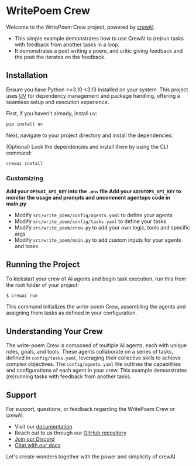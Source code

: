 # WritePoem Crew

Welcome to the WritePoem Crew project, powered by [crewAI](https://crewai.com). 
- This simple example demonstrates how to use CrewAI to (re)run tasks with feedback from another tasks in a loop.
- It demonstrates a poet writing a poem, and critic giving feedback and the poet the iterates on the feedback.

## Installation

Ensure you have Python >=3.10 <3.13 installed on your system. This project uses [UV](https://docs.astral.sh/uv/) for dependency management and package handling, offering a seamless setup and execution experience.

First, if you haven't already, install uv:

```bash
pip install uv
```

Next, navigate to your project directory and install the dependencies:

(Optional) Lock the dependencies and install them by using the CLI command:
```bash
crewai install
```
### Customizing

**Add your `OPENAI_API_KEY` into the `.env` file**
**Add your `AGENTOPS_API_KEY` to monitor the usage and prompts and uncomment agentops code in main.py**

- Modify `src/write_poem/config/agents.yaml` to define your agents
- Modify `src/write_poem/config/tasks.yaml` to define your tasks
- Modify `src/write_poem/crew.py` to add your own logic, tools and specific args
- Modify `src/write_poem/main.py` to add custom inputs for your agents and tasks

## Running the Project

To kickstart your crew of AI agents and begin task execution, run this from the root folder of your project:

```bash
$ crewai run
```

This command initializes the write-poem Crew, assembling the agents and assigning them tasks as defined in your configuration.

## Understanding Your Crew

The write-poem Crew is composed of multiple AI agents, each with unique roles, goals, and tools. These agents collaborate on a series of tasks, defined in `config/tasks.yaml`, leveraging their collective skills to achieve complex objectives. The `config/agents.yaml` file outlines the capabilities and configurations of each agent in your crew.
This example demonstrates (re)running tasks with feedback from another tasks.

## Support

For support, questions, or feedback regarding the WritePoem Crew or crewAI.
- Visit our [documentation](https://docs.crewai.com)
- Reach out to us through our [GitHub repository](https://github.com/joaomdmoura/crewai)
- [Join our Discord](https://discord.com/invite/X4JWnZnxPb)
- [Chat with our docs](https://chatg.pt/DWjSBZn)

Let's create wonders together with the power and simplicity of crewAI.
